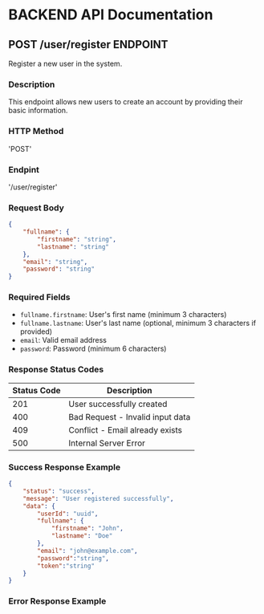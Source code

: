 # BACKEND API Documentation

## POST /user/register ENDPOINT

Register a new user in the system.

### Description
This endpoint allows new users to create an account by providing their basic information.
### HTTP Method
 'POST'
### Endpint
'/user/register'

### Request Body
```json
{
    "fullname": {
        "firstname": "string",
        "lastname": "string"
    },
    "email": "string",
    "password": "string"
}
```

### Required Fields
- `fullname.firstname`: User's first name (minimum 3 characters)
- `fullname.lastname`: User's last name (optional, minimum 3 characters if provided)
- `email`: Valid email address
- `password`: Password (minimum 6 characters)

### Response Status Codes

| Status Code | Description |
|------------|-------------|
| 201 | User successfully created |
| 400 | Bad Request - Invalid input data |
| 409 | Conflict - Email already exists |
| 500 | Internal Server Error |

### Success Response Example
```json
{
    "status": "success",
    "message": "User registered successfully",
    "data": {
        "userId": "uuid",
        "fullname": {
            "firstname": "John",
            "lastname": "Doe"
        },
        "email": "john@example.com",
        "password":"string",
        "token":"string"
    }
}
```

### Error Response Example

```

